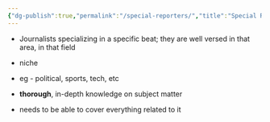 ```yaml
---
{"dg-publish":true,"permalink":"/special-reporters/","title":"Special Reporters","tags":["journalism"],"created":"","updated":""}
---
```



- Journalists specializing in a specific beat; they are well versed in that area, in that field
- niche
- eg - political, sports, tech, etc

- **thorough**, in-depth knowledge on subject matter
- needs to be able to cover everything related to it
